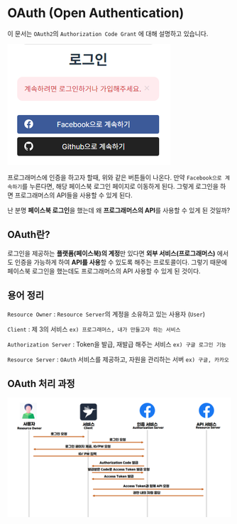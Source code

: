 # OAuth (Open Authentication)
이 문서는 `OAuth2`의 `Authorization Code Grant` 에 대해 설명하고 있습니다.

![what-is-OAuth-01](../images/what-is-OAuth-01.png)

프로그래머스에 인증을 하고자 할때, 위와 같은 버튼들이 나온다. 만약 `Facebook으로 계속하기`를 누른다면, 해당 페이스북 로그인 페이지로 이동하게 된다. 그렇게 로그인을 하면 프로그래머스의 API들을 사용할 수 있게 된다.

난 분명 **페이스북 로그인**을 했는데 왜 **프로그래머스의 API**를 사용할 수 있게 된 것일까?

## OAuth란?
로그인을 제공하는 **플랫폼(페이스북)의 계정**만 있다면 **외부 서비스(프로그래머스)** 에서도 인증을 가능하게 하여 **API를 사용**할 수 있도록 해주는 프로토콜이다.
그렇기 때문에 페이스북 로그인을 했는데도 프로그래머스의 API 사용할 수 있게 된 것이다.

## 용어 정리

`Resource Owner` : `Resource Server`의 계정을 소유하고 있는 사용자 (`User`)

`Client` : 제 3의 서비스 `ex) 프로그래머스, 내가 만들고자 하는 서비스`

`Authorization Server` : Token을 발급, 재발급 해주는 서비스 `ex) 구글 로그인 기능`

`Resource Server` : `OAuth` 서비스를 제공하고, 자원을 관리하는 서버 `ex) 구글, 카카오`

## OAuth 처리 과정
![what-is-OAuth-02](../images/what-is-OAuth-02.png)
